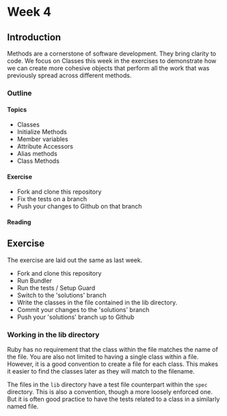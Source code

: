# Week 4

## Introduction

Methods are a cornerstone of software development. They bring clarity to code. We focus on Classes this week in the exercises to demonstrate how we can create more cohesive objects that perform all the work that was previously spread across different methods.

### Outline

#### Topics

* Classes
* Initialize Methods
* Member variables
* Attribute Accessors
* Alias methods
* Class Methods

#### Exercise

* Fork and clone this repository
* Fix the tests on a branch
* Push your changes to Github on that branch

#### Reading

## Exercise

The exercise are laid out the same as last week.

* Fork and clone this repository
* Run Bundler
* Run the tests / Setup Guard
* Switch to the 'solutions' branch
* Write the classes in the file contained in the lib directory.
* Commit your changes to the 'solutions' branch
* Push your 'solutions' branch up to Github


### Working in the lib directory

Ruby has no requirement that the class within the file matches the name of the file. You are also not limited to having a single class within a file. However, it is a good convention to create a file for each class. This makes it easier to find the classes later as they will match to the filename.

The files in the `lib` directory have a test file counterpart within the `spec` directory. This is also a convention, though a more loosely enforced one. But it is often good practice to have the tests related to a class in a similarly named file.
